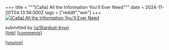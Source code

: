+++
title = """[Calla] All the Information You'll Ever Need"""
date = 2024-11-20T04:13:56.000Z
tags = ["reddit","wm"]
+++
[![[Calla] All the Information You'll Ever Need](https://preview.redd.it/k0pupsfafz1e1.png?width=640&crop=smart&auto=webp&s=815760b9cdea375d9f39b68f47f239fe0cc66e84 "[Calla] All the Information You'll Ever Need")](https://www.reddit.com/r/unixporn/comments/1gvh3co/calla_all_the_information_youll_ever_need/)

submitted by [/u/Stardust-kyun](https://www.reddit.com/user/Stardust-kyun)  
[\[link\]](https://i.redd.it/k0pupsfafz1e1.png) [\[comments\]](https://www.reddit.com/r/unixporn/comments/1gvh3co/calla_all_the_information_youll_ever_need/)

[[source]](https://www.reddit.com/r/unixporn/comments/1gvh3co/calla_all_the_information_youll_ever_need/)
